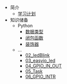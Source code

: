 * 简介
    * [学习计划](md/xuexijihua.md)
* 知识储备
  * Python
    * [数据类型](md/Python/序列结构.md)
    * [闭包函数](md/Python/闭包函数.md)
    * [装饰器](md/Python/装饰器.md)
  * ...
    * [02_ledBlink](md/02_ledBlink.md)
    * [03_easyio_led](md/03_easyio_led.md)
    * [04_GPIO_IN_OUT](md/04_GPIO_IN_OUT.md)
    * [05_Task](md/05_Task.md)
    * [06_GPIO_INTR](md/06_GPIO_INTR.md) 
   
